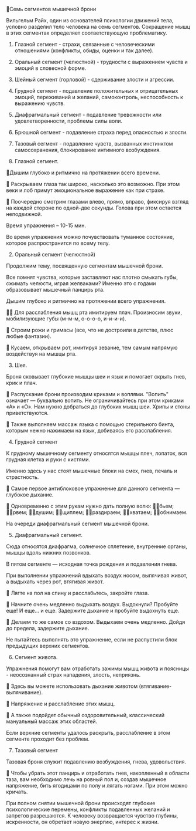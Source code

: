 ﻿Семь сегментов мышечной брони

  Вильгельм Райх, один из основателей психологии движений тела, условно разделил тело человека на семь сегментов. Сокращение мышц в этих сегментах определяет соответствующую проблематику.

1. Глазной сегмент - страхи, связанные с человеческими отношениями (конфликты, обиды, оценки и так далее).
 
2. Оральный сегмент (челюстной) - трудности с выражением чувств и эмоций в словесной форме. 

3. Шейный сегмент (горловой) - сдерживание злости и агрессии.

4. Грудной сегмент - подавление положительных и отрицательных эмоций, переживаний и желаний, самоконтроль, неспособность к выражению чувств. 

5. Диафрагмальный сегмент - подавление тревожности или удовлетворенности, проблемы силы воли. 

6. Брюшной сегмент - подавление страха перед опасностью и злости. 

7. Тазовый сегмент - подавление чувств, вызванных инстинктом самосохранения, блокирование интимного возбуждения.



1. Глазной сегмент.

Дышим глубоко и ритмично на протяжении всего времени.

  Раскрываем глаза так широко, насколько это возможно. При этом веки и лоб примут эмоциональное выражение как при страхе.

 Поочередно смотрим глазами влево, прямо, вправо, фиксируя взгляд на каждой стороне по одной-две секунды. Голова при этом остается неподвижной.

Время упражнения – 10-15 мин.

Во время упражнения можно почувствовать туманное состояние, которое распространится по всему телу.



2. Оральный сегмент (челюстной)

Продолжим тему, посвященную сегментам мышечной брони.

Все помнят чувства, которые заставляют нас плотно смыкать губы, сжимать челюсти, играя желваками? Именно это с годами образовывает мышечный панцирь рта.

Дышим глубоко и ритмично на протяжении всего упражнения.

 Для расслабления мышц рта имитируем плач. Произносим звуки, мобилизующие губы (м-м-м, о-о-о-о, и-и-и-и).

 Строим рожи и гримасы (все, что не достроили в детстве, плюс любые фантазии).

 Кусаем, открываем рот, имитируя зевание, тем самым напрямую воздействуя на мышцы рта.



3. Шея.

Броня сковывает глубокие мышцы шеи и язык и помогает скрыть гнев, крик и плач. 

 Распускание брони производим криками и воплями. "Вопить" означает — буквально вопить. Не ограничивайтесь при этом криками «А» и «О». Нам нужно добраться до глубоких мышц шеи. Хрипы и стоны приветствуются.

 Также выполняем массаж языка с помощью стерильного бинта, которым нежно нажимаем на язык, добиваясь его расслабления.



4. Грудной сегмент

К грудному мышечному сегменту относятся мышцы плеч, лопаток, вся грудная клетка и руки с кистями.

Именно здесь у нас стоят мышечные блоки на смех, гнев, печаль и страстность.

 Самое первое антиблоковое упражнение для данного сегмента — глубокое дыхание.

 Одновременно с этим рукам нужно дать полную волю:
бьем;
рвем;
душим;
щиплем;
раздираем;
хватаем;
обнимаем.

На очереди диафрагмальный сегмент мышечной брони.



5. Диафрагмальный сегмент.

Сюда относятся диафрагма, солнечное сплетение, внутренние органы, мышцы вдоль нижних позвонков.

В пятом сегменте — исходная точка рождения и подавления гнева.

При выполнении упражнений вдыхать воздух носом, выпячивая живот, а выдыхать через рот, втягивая живот.

 Лягте на пол на спину и расслабьтесь, закройте глаза.

 Начните очень медленно выдыхать воздух. Выдохнули? Пробуйте еще! И еще... и еще. Задержите дыхание и пробуйте выдохнуть еще.

 Делаем то же самое со вздохом. Выдыхаем очень медленно. Дойдя до предела, задержите дыхание.

Не пытайтесь выполнять это упражнение, если не распустили блок предыдущих верхних сегментов.



6. Сегмент живота.

Упражнения помогут вам отработать зажимы мышц живота и поясницы - неосознанный страх нападения, злость, неприязнь.

 Здесь вы можете использовать дыхание животом (втягивание-выпячивание). 

 Напряжение и расслабление этих мышц.

 А также подойдет обычный оздоровительный, классический мануальный массаж этих областей.

Если верхние сегменты удалось раскрыть, расслабление в этом сегменте проходит без проблем.



7. Тазовый сегмент

Тазовая броня служит подавлению возбуждения, гнева, удовольствия.

 Чтобы убрать этот панцирь и отработать гнев, накопленный в области таза, вам необходимо лечь на ровный пол и, создав мышечное напряжение, бить ягодицами по полу и лягать ногами. При этом можно кричать.

При полном снятии мышечной брони происходят глубокие психологические перемены, конфликты подавленных желаний и запретов разрешаются. К человеку возвращается чувство глубины, искренности, он обретает новую энергию, интерес к жизни.

